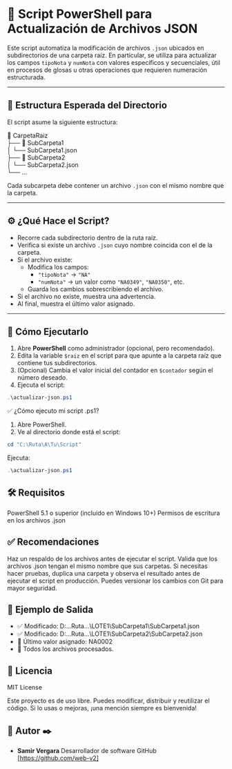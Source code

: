 # 📝 Script PowerShell para Actualización de Archivos JSON

Este script automatiza la modificación de archivos `.json` ubicados en subdirectorios de una carpeta raíz. En particular, se utiliza para actualizar los campos `tipoNota` y `numNota` con valores específicos y secuenciales, útil en procesos de glosas u otras operaciones que requieren numeración estructurada.

---

## 📂 Estructura Esperada del Directorio

El script asume la siguiente estructura:

📁 CarpetaRaiz<br>
├── 📁 SubCarpeta1<br>
│ └── SubCarpeta1.json<br>
├── 📁 SubCarpeta2<br>
│ └── SubCarpeta2.json<br>
└── ...

Cada subcarpeta debe contener un archivo `.json` con el mismo nombre que la carpeta.

---

## ⚙️ ¿Qué Hace el Script?

- Recorre cada subdirectorio dentro de la ruta raíz.
- Verifica si existe un archivo `.json` cuyo nombre coincida con el de la carpeta.
- Si el archivo existe:
  - Modifica los campos:
    - `"tipoNota"` → `"NA"`
    - `"numNota"` → un valor como `"NA0349"`, `"NA0350"`, etc.
  - Guarda los cambios sobrescribiendo el archivo.
- Si el archivo no existe, muestra una advertencia.
- Al final, muestra el último valor asignado.

---

## 🚀 Cómo Ejecutarlo

1. Abre **PowerShell** como administrador (opcional, pero recomendado).
2. Edita la variable `$raiz` en el script para que apunte a la carpeta raíz que contiene tus subdirectorios.
3. (Opcional) Cambia el valor inicial del contador en `$contador` según el número deseado.
4. Ejecuta el script:

```powershell
.\actualizar-json.ps1
```

✅ ¿Cómo ejecuto mi script .ps1?

1. Abre PowerShell.
2. Ve al directorio donde está el script:

```powershell
cd "C:\Ruta\A\Tu\Script"
```

Ejecuta:

```powershell
.\actualizar-json.ps1
```

## 🛠️ Requisitos

PowerShell 5.1 o superior (incluido en Windows 10+)
Permisos de escritura en los archivos .json

## ✅ Recomendaciones

Haz un respaldo de los archivos antes de ejecutar el script.
Valida que los archivos .json tengan el mismo nombre que sus carpetas.
Si necesitas hacer pruebas, duplica una carpeta y observa el resultado antes de ejecutar el script en producción.
Puedes versionar los cambios con Git para mayor seguridad.

## 🧪 Ejemplo de Salida

- ✅ Modificado: D:\...Ruta...\LOTE1\SubCarpeta1\SubCarpeta1.json
- ✅ Modificado: D:\...Ruta...\LOTE1\SubCarpeta2\SubCarpeta2.json
- 📌 Último valor asignado: NA0002
- 🏁 Todos los archivos procesados.

## 📄 Licencia

MIT License

Este proyecto es de uso libre. Puedes modificar, distribuir y reutilizar el código. Si lo usas o mejoras, ¡una mención siempre es bienvenida!

## 👤 Autor ✒️

- **Samir Vergara**
  Desarrollador de software
  GitHub [https://github.com/web-v2]
